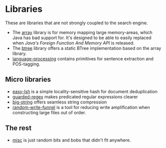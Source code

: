 # Libraries

These are libraries that are not strongly coupled to the search engine. 

* The [array](array/) library is for memory mapping large memory-areas, which Java has
bad support for. It's designed to be able to easily replaced when *Java's Foreign Function And Memory API* is released.
* The [btree](btree/) library offers a static BTree implementation based on the array library.
* [language-processing](language-processing/) contains primitives for sentence extraction and POS-tagging.

## Micro libraries

* [easy-lsh](easy-lsh/) is a simple locality-sensitive hash for document deduplication
* [guarded-regex](guarded-regex/) makes predicated regular expressions clearer
* [big-string](big-string/) offers seamless string compression
* [random-write-funnel](random-write-funnel/) is a tool for reducing write amplification when constructing 
large files out of order.

## The rest

* [misc](misc/) is just random bits and bobs that didn't fit anywhere.